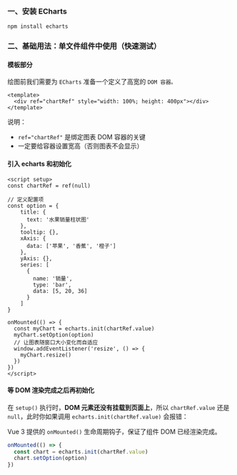 ### 一、安装 ECharts

```bash
npm install echarts
```



###  二、基础用法：单文件组件中使用（快速测试）

#### 模板部分

绘图前我们需要为 `ECharts` 准备一个定义了高宽的 `DOM 容器。`

```vue
<template>
  <div ref="chartRef" style="width: 100%; height: 400px"></div>
</template>
```

说明：

- `ref="chartRef"` 是绑定图表 DOM 容器的关键
- 一定要给容器设置宽高（否则图表不会显示）

#### 引入 echarts 和初始化

```vue
<script setup>
const chartRef = ref(null)

// 定义配置项
const option = {
    title: {
      text: '水果销量柱状图'
    },
    tooltip: {},
    xAxis: {
      data: ['苹果', '香蕉', '橙子']
    },
    yAxis: {},
    series: [
      {
        name: '销量',
        type: 'bar',
        data: [5, 20, 36]
      }
    ]
}

onMounted(() => {
  const myChart = echarts.init(chartRef.value)
  myChart.setOption(option)
  // 让图表随窗口大小变化而自适应
  window.addEventListener('resize', () => {
    myChart.resize()
  })
})
</script>
```

#### 等 DOM 渲染完成之后再初始化

在 `setup()` 执行时，**DOM 元素还没有挂载到页面上**，所以 `chartRef.value` 还是 `null`，此时你如果调用 `echarts.init(chartRef.value)` 会报错：

Vue 3 提供的 `onMounted()` 生命周期钩子，保证了组件 DOM 已经渲染完成。

```ts
onMounted(() => {
  const chart = echarts.init(chartRef.value)
  chart.setOption(option)
})
```